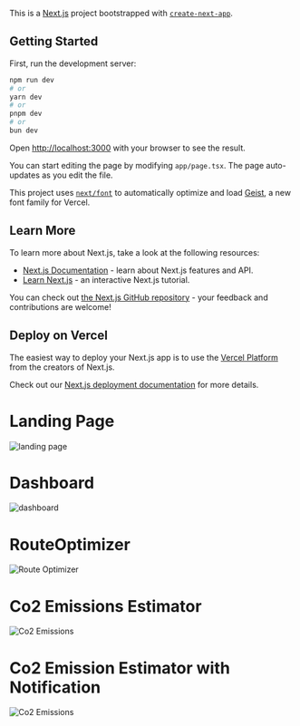 This is a [Next.js](https://nextjs.org) project bootstrapped with [`create-next-app`](https://nextjs.org/docs/app/api-reference/cli/create-next-app).

## Getting Started

First, run the development server:

```bash
npm run dev
# or
yarn dev
# or
pnpm dev
# or
bun dev
```

Open [http://localhost:3000](http://localhost:3000) with your browser to see the result.

You can start editing the page by modifying `app/page.tsx`. The page auto-updates as you edit the file.

This project uses [`next/font`](https://nextjs.org/docs/app/building-your-application/optimizing/fonts) to automatically optimize and load [Geist](https://vercel.com/font), a new font family for Vercel.

## Learn More

To learn more about Next.js, take a look at the following resources:

- [Next.js Documentation](https://nextjs.org/docs) - learn about Next.js features and API.
- [Learn Next.js](https://nextjs.org/learn) - an interactive Next.js tutorial.

You can check out [the Next.js GitHub repository](https://github.com/vercel/next.js) - your feedback and contributions are welcome!

## Deploy on Vercel

The easiest way to deploy your Next.js app is to use the [Vercel Platform](https://vercel.com/new?utm_medium=default-template&filter=next.js&utm_source=create-next-app&utm_campaign=create-next-app-readme) from the creators of Next.js.

Check out our [Next.js deployment documentation](https://nextjs.org/docs/app/building-your-application/deploying) for more details.

# Landing Page
![landing page]("https://github.com/SharathxD/lol/blob/master/assets/images/Landing_page.jpg")

# Dashboard
![dashboard]("https://github.com/SharathxD/lol/blob/master/assets/images/Dashboard_Overview.jpg")

# RouteOptimizer
![Route Optimizer]("https://github.com/SharathxD/lol/blob/master/assets/images/Route_Optimization_Map.jpg")

# Co2 Emissions Estimator
![Co2 Emissions]("https://github.com/SharathxD/lol/blob/master/assets/images/CO2_Emission_Calculator_Before.jpg")

# Co2 Emission Estimator with Notification
![Co2 Emissions]("https://github.com/SharathxD/lol/blob/master/assets/images/CO2_Emission_Calculator_After.jpg")
